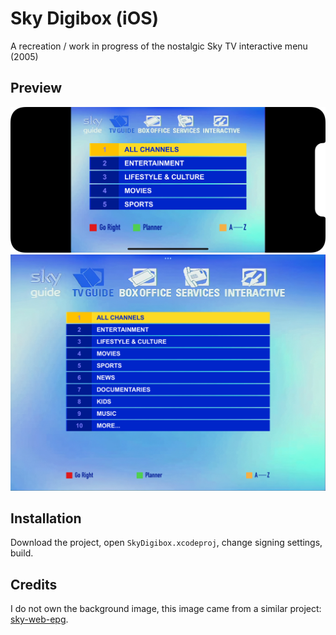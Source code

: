# Sky Digibox (iOS)

A recreation / work in progress of the nostalgic Sky TV interactive menu (2005)


## Preview

![Preview iPhone](Preview/preview_iphone.png)
![Preview iPad](Preview/preview_ipad.png)

## Installation

Download the project, open `SkyDigibox.xcodeproj`, change signing settings, build.

## Credits

I do not own the background image, this image came from a similar project: [sky-web-epg](https://github.com/OldDigibox/sky-web-epg).
